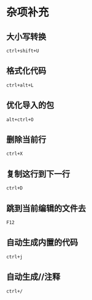 # 杂项补充

## 大小写转换
`ctrl+shift+U`

## 格式化代码
`ctrl+alt+L`

## 优化导入的包   
`alt+ctrl+O` 

## 删除当前行  
`ctrl+X`

##  复制这行到下一行  
`ctrl+D` 

## 跳到当前编辑的文件去
`F12`

## 自动生成内置的代码
`ctrl+j`

## 自动生成//注释
`ctrl+/`
